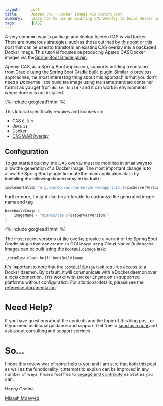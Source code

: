 ```yaml
---
layout:     post
title:      Apereo CAS - Docker Images via Spring Boot
summary:    Learn how to use an existing CAS overlay to build Docker images via Spring Boot.
tags:       [CAS]
---
```


A very common way to package and deploy Apereo CAS is via Docker. There are numerous strategies, such as those outlined by [this post](/2018/11/09/cas6-docker-jib/) or [this post](/2020/01/31/cas6-docker-deployment/) that can be used to transform an existing CAS overlay into a packaged Docker image. This tutorial focuses on producing Apereo CAS Docker images via the [Spring Boot Gradle plugin][plugin].

Apereo CAS, as a Spring Boot application, supports building a container from Gradle using the Spring Boot Gradle build plugin. Similar to previous approaches, the most interesting thing about this approach is that you don’t need a Dockerfile. You build the image using the same standard container format as you get from `docker build` - and it can work in environments where docker is not installed.

{% include googlead1.html  %}

This tutorial specifically requires and focuses on:

- CAS `6.3.x`
- Java `11`
- Docker
- [CAS WAR Overlay](https://github.com/apereo/cas-overlay-template)

## Configuration

To get started quickly, the CAS overlay must be modified in small ways to allow the generation of a Docker image. The most important change is to allow the Spring Boot plugin to locate the main application class by including the following dependency in the build:

```gradle
implementation "org.apereo.cas:cas-server-webapp-init:${casServerVersion}"
```

Furthermore, it might also be preferable to customize the generated image name and tag:

```gradle
bootBuildImage {
    imageName = "apereo/cas:${casServerVersion}"
}
```

{% include googlead1.html  %}

The most recent versions of the overlay provide a variant of the Spring Boot Gradle plugin that can create an OCI image using Cloud Native Buildpacks. Images can be built using the `bootBuildImage` task:

```bash
./gradlew clean build bootBuildImage 
```

It's important to note that the `bootBuildImage` task requires access to a Docker daemon. By default, it will communicate with a Docker daemon over a local connection. This works with Docker Engine on all supported platforms without configuration. For additional details, please see the [reference documentation][plugin].


# Need Help?

If you have questions about the contents and the topic of this blog post, or if you need additional guidance and support, feel free to [send us a note ](/#contact-section-header) and ask about consulting and support services.

# So...

I hope this review was of some help to you and I am sure that both this post as well as the functionality it attempts to explain can be improved in any number of ways. Please feel free to [engage and contribute][contribguide] as best as you can.

Happy Coding,

[Misagh Moayyed](https://fawnoos.com)

[plugin]: https://docs.spring.io/spring-boot/docs/current/gradle-plugin/reference/html/
[contribguide]: https://apereo.github.io/cas/developer/Contributor-Guidelines.html

